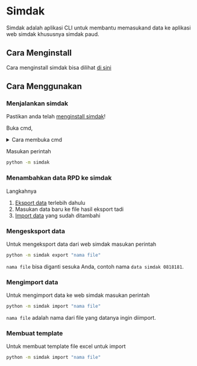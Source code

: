 # Simdak

Simdak adalah aplikasi CLI untuk membantu memasukand data ke aplikasi web simdak khususnya simdak paud.

## Cara Menginstall

Cara menginstall simdak bisa dilihat [di sini](install.md)

## Cara Menggunakan

### Menjalankan simdak

Pastikan anda telah [menginstall simdak](install.md)!

Buka cmd,

<details> 
  <summary>Cara membuka cmd</summary>
   Buka folder (tempat menyimpan data)
   Ketik cmd di bar alamat
   ![bar alamat][img/open-cmd.jpg]
   Enter
</details>

Masukan perintah

```bash
python -m simdak
```

### Menambahkan data RPD ke simdak

Langkahnya

1. [Eksport data](#mengesksport-data) terlebih dahulu
2. Masukan data baru ke file hasil eksport tadi
3. [Import data](#mengimport-data) yang sudah ditambahi

### Mengesksport data

Untuk mengeksport data dari web simdak masukan perintah

```bash
python -m simdak export "nama file"
```

`nama file` bisa diganti sesuka Anda, contoh nama `data simdak 0818181`.

### Mengimport data

Untuk mengimport data ke web simdak masukan perintah

```bash
python -m simdak import "nama file"
```

`nama file` adalah nama dari file yang datanya ingin diimport.

### Membuat template

Untuk membuat template file excel untuk import

```bash
python -m simdak import "nama file"
```
